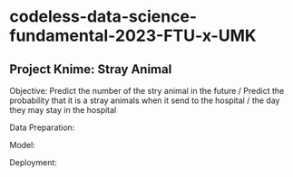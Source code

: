 # codeless-data-science-fundamental-2023-FTU-x-UMK

## Project Knime: Stray Animal

Objective: Predict the number of the stry animal in the future / Predict the probability that it is a stray animals when it send to the hospital / the day they may stay in the hospital

Data Preparation: 


Model: 


Deployment: 





